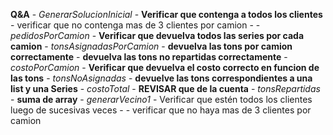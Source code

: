 **Q&A**
    - *GenerarSolucionInicial*
        - **Verificar que contenga a todos los clientes**
        - verificar que no contenga mas de 3 clientes por camion
        - <ALEATORIA>
    - *pedidosPorCamion*
        - **Verificar que devuelva todos las series por cada camion**
    - *tonsAsignadasPorCamion*
        - **devuelva las tons por camion correctamente**
        - **devuelva las tons no repartidas correctamente**
    - *costoPorCamion*
        - **Verificar que devuelva el costo correcto en funcion de las tons**
    - *tonsNoAsignadas*
        - **devuelve las tons correspondientes a una list y una Series**
    - *costoTotal*
        - **REVISAR que de la cuenta**
    - *tonsRepartidas*
        - **suma de array**
    - *generarVecino1*
        - Verificar que estén todos los clientes luego de sucesivas veces <NOAPRUEBA>
        - <VER SI GENERA PROBLEMAS POR REFERENCIA>
        - verificar que no haya mas de 3 clientes por camion